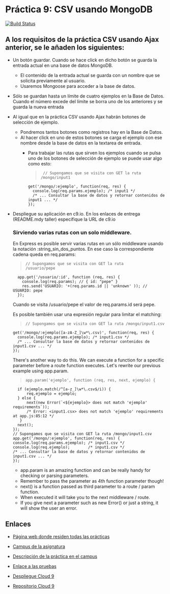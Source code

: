 # Práctica 9: CSV usando MongoDB

[![Build Status](https://travis-ci.org/alu0100698688/mongodb-mongoose-csv-estefania_morales.svg?branch=master)](https://travis-ci.org/alu0100698688/mongodb-mongoose-csv-estefania_morales)

## A los requisitos de la práctica CSV usando Ajax anterior, se le añaden los siguientes:
* Un botón guardar. Cuando se hace click en dicho botón se guarda la entrada actual en una base de datos MongoDB.
  * El contenido de la entrada actual se guarda con un nombre que se solicita previamente al usuario.
  * Usaremos Mongoose para acceder a la base de datos.
* Sólo se guardan hasta un límite de cuatro ejemplos en la Base de Datos. Cuando el número excede del límite se borra uno de los anteriores y se guarda la nueva entrada
* Al igual que en la práctica CSV usando Ajax habrán botones de selección de ejemplo.
  * Pondremos tantos botones como registros hay en la Base de Datos.
  * Al hacer click en uno de estos botones se carga el ejemplo con ese nombre desde la base de datos en la textarea de entrada.
    * Para trabajar las rutas que sirven los ejemplos cuando se pulsa uno de los botones de selección de ejemplo se puede usar algo como esto:

      >      // Supongamos que se visita con GET la ruta /mongo/input1
          get('/mongo/:ejemplo', function(req, res) {
            console.log(req.params.ejemplo); /* input1 */
            /* ... Consultar la base de datos y retornar contenidos de input1 ... */
          });

* Despliegue su aplicación en c9.io. En los enlaces de entrega (README.mdy taller) especifique la URL de c9.io

  ### Sirviendo varias rutas con un solo middleware.

    En Express es posible servir varias rutas en un sólo middleware usando la notación :string_sin_dos_puntos. En ese caso la correspondiente cadena queda en req.params:
    >     // Supongamos que se visita con GET la ruta      /usuario/pepe
        app.get('/usuario/:id', function (req, res) {
          console.log(req.params); // { id: "pepe" }
          res.send('USUARIO: '+(req.params.id || 'unknown' )); // USUARIO: pepe
        });

    Cuando se visita /usuario/pepe el valor de req.params.id será pepe.

    Es posible también usar una expresión regular para limitar el matching:

    >     // Supongamos que se visita con GET la ruta /mongo/input1.csv
      get('/mongo/:ejemplo([a-zA-Z_]\w*\.csv)', function(req, res) {
        console.log(req.params.ejemplo); /* input1.csv */
        /* ... Consultar la base de datos y retornar contenidos de input1.csv ... */
      });

    There's another way to do this. We can execute a function for a specific parameter before a route function executes. Let's rewrite our previous example using app.param.
    >     app.param('ejemplo', function (req, res, next, ejemplo) {  
        if (ejemplo.match(/^[a-z_]\w*\.csv$/i)) {
            req.ejemplo = ejemplo;
        } else {
            next(new Error(`<${ejemplo}> does not match 'ejemplo' requirements`));
            /* Error: <input1.csx> does not match 'ejemplo' requirements at app.js:85:12 */
         }
        next();
      });
      // Supongamos que se visita con GET la ruta /mongo/input1.csv
      app.get('/mongo/:ejemplo', function(req, res) {
      console.log(req.params.ejemplo); /* input1.csv */
      console.log(req.ejemplo);        /* input1.csv */
      /* ... Consultar la base de datos y retornar contenidos de input1.csv ... */
      });

  * app.param is an amazing function and can be really handy for checking or parsing parameters.
  * Remember to pass the parameter as 4th function parameter though!
  * next() is a function passed as third parameter to a route / param function.
  * When executed it will take you to the next middleware / route.
  * If you give next a parameter such as new Error() or just a string, it will show the user an error.


## Enlaces


* [Página web donde residen todas las prácticas](http://alu0100698688.github.io/web/)

* [Campus de la asignatura](https://campusvirtual.ull.es/1516/course/view.php?id=178)

* [Descripción de la práctica en el campus](https://casianorodriguezleon.gitbooks.io/pl1516/content/practicas/practicamongodb.html)

* [Enlace a las pruebas](https://estefi-csv-ajax.herokuapp.com/tests) 

* [Despliegue Cloud 9](https://csv-mongodb-estefi-1.c9users.io/)

* [Repositorio Cloud 9](https://ide.c9.io/estefi/csv-mongodb)

